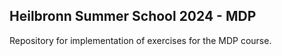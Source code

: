 ## Heilbronn Summer School 2024 - MDP
Repository for implementation of exercises for the MDP course.
